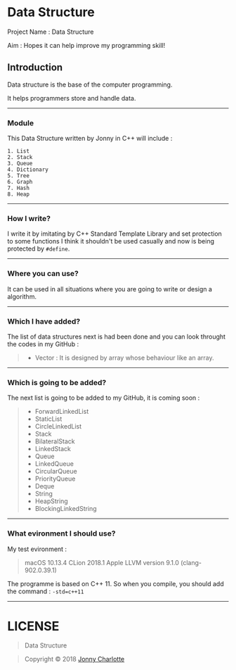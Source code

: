 # Data Structure

Project Name : Data Structure

Aim : Hopes it can help improve my programming skill!

## Introduction

Data structure is the base of the computer programming.

It helps programmers store and handle data.

----------------------------

### Module

This Data Structure written by Jonny in C++ will include :

```
1. List
2. Stack
3. Queue
4. Dictionary
5. Tree
6. Graph
7. Hash
8. Heap
```
 
----------------------------

### How I write?

I write it by imitating by C++ Standard Template Library and set protection to some functions I think it shouldn't be used casually and now is being protected by `#define`.

----------------------------

### Where you can use?

It can be used in all situations where you are going to write or design a algorithm.

----------------------------

### Which I have added?

The list of data structures next is had been done and you can look throught the codes in my GitHub :

>- Vector : It is designed by array whose behaviour like an array.

----------------------------

### Which is going to be added?

The next list is going to be added to my GitHub, it is coming soon :

>- ForwardLinkedList
>- StaticList
>- CircleLinkedList
>- Stack
>- BilateralStack
>- LinkedStack
>- Queue
>- LinkedQueue
>- CircularQueue
>- PriorityQueue
>- Deque
>- String
>- HeapString
>- BlockingLinkedString

----------------------------

### What evironment I should use?

My test evironment :
>macOS 10.13.4
 CLion 2018.1
 Apple LLVM version 9.1.0 (clang-902.0.39.1)

The programme is based on C++ 11. So when you compile, you should add the command :
`-std=c++11`

----------------------------

# LICENSE

>Data Structure

> Copyright © 2018 [Jonny Charlotte](https://jonny.vip)
